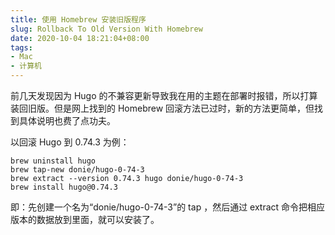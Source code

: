 ```yaml
---
title: 使用 Homebrew 安装旧版程序
slug: Rollback To Old Version With Homebrew
date: 2020-10-04 18:21:04+08:00
tags:
- Mac
- 计算机
---
```


前几天发现因为 Hugo 的不兼容更新导致我在用的主题在部署时报错，所以打算装回旧版。但是网上找到的 Homebrew 回滚方法已过时，新的方法更简单，但找到具体说明也费了点功夫。

以回滚 Hugo 到 0.74.3 为例：

```shell
brew uninstall hugo
brew tap-new donie/hugo-0-74-3
brew extract --version 0.74.3 hugo donie/hugo-0-74-3
brew install hugo@0.74.3
```

即：先创建一个名为“donie/hugo-0-74-3”的 tap ，然后通过 extract 命令把相应版本的数据放到里面，就可以安装了。